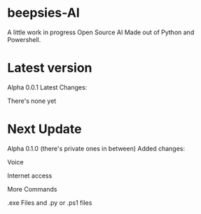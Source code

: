 # beepsies-AI
A little work in progress Open Source AI
Made out of Python and Powershell.


# Latest version
Alpha 0.0.1
Latest Changes:

There's none yet

# Next Update
Alpha 0.1.0 (there's private ones in between)
Added changes:

Voice

Internet access

More Commands

.exe Files and .py or .ps1 files
